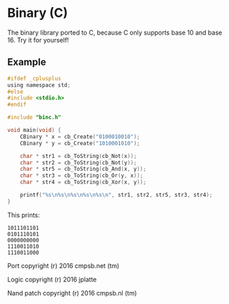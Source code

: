 # Binary (C)

The binary library ported to C, because C only supports base 10 and base 16. Try it for yourself!

## Example

```C
#ifdef _cplusplus
using namespace std;
#else
#include <stdio.h>
#endif

#include "binc.h"

void main(void) {
    CBinary * x = cb_Create("0100010010");
    CBinary * y = cb_Create("1010001010");

    char * str1 = cb_ToString(cb_Not(x));
    char * str2 = cb_ToString(cb_Not(y));
    char * str5 = cb_ToString(cb_And(x, y));
    char * str3 = cb_ToString(cb_Or(y, x));
    char * str4 = cb_ToString(cb_Xor(x, y));

    printf("%s\n%s\n%s\n%s\n%s\n", str1, str2, str5, str3, str4);
}
```

This prints:

```
1011101101
0101110101
0000000000
1110011010
1110011000
```

Port copyright (r) 2016 cmpsb.net (tm)

Logic copyright (r) 2016 jplatte

Nand patch copyright (r) 2016 cmpsb.nl (tm)
